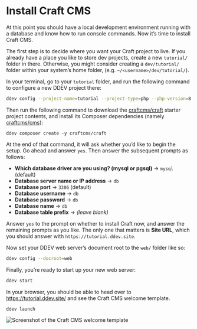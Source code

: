 # Install Craft CMS

At this point you should have a local development environment running with a database and know how to run console commands. Now it’s time to install Craft CMS.

The first step is to decide where you want your Craft project to live. If you already have a place you like to store dev projects, create a new `tutorial/` folder in there. Otherwise, you might consider creating a `dev/tutorial/` folder within your system’s home folder,  (e.g. `~/<username>/dev/tutorial/`).

In your terminal, go to your `tutorial` folder, and run the following command to configure a new DDEV project there:

```sh
ddev config --project-name=tutorial --project-type=php --php-version=8.0
```

Then run the following command to download the [craftcms/craft](https://github.com/craftcms/craft/) starter project contents, and install its Composer dependencies (namely [craftcms/cms](https://github.com/craftcms/cms/)):

```shell
ddev composer create -y craftcms/craft
```

At the end of that command, it will ask whether you’d like to begin the setup. Go ahead and answer `yes`. Then answer the subsequent prompts as follows:

- **Which database driver are you using? (mysql or pgsql)** → `mysql` (default)
- **Database server name or IP address** → `db`
- **Database port** → `3306` (default)
- **Database username** → `db`
- **Database password** → `db`
- **Database name** → `db`
- **Database table prefix** → _(leave blank)_

Answer `yes` to the prompt on whether to install Craft now, and answer the remaining prompts as you like. The only one that matters is **Site URL**, which you should answer with `https://tutorial.ddev.site`.

Now set your DDEV web server’s document root to the `web/` folder like so:

```sh
ddev config --docroot=web
```

Finally, you’re ready to start up your new web server:

```sh
ddev start
```

In your browser, you should be able to head over to <https://tutorial.ddev.site/> and see the Craft CMS welcome template.

```sh
ddev launch
```

<BrowserShot url="https://tutorial.ddev.site/" :link="true">
<img src="../images/welcome-template.png" alt="Screenshot of the Craft CMS welcome template" />
</BrowserShot>
